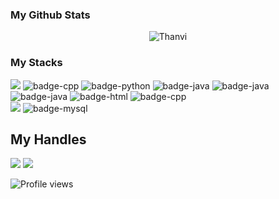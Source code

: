 <!-- ### Hi there 👋 -->

<!--
**thanvi47/thanvi47** is a ✨ _special_ ✨ repository because its `README.md` (this file) appears on your GitHub profile.

Here are some ideas to get you started:

- 🔭 I’m currently working on ...
- 🌱 I’m currently learning ...
- 👯 I’m looking to collaborate on ...
- 🤔 I’m looking for help with ...
- 💬 Ask me about ...
- 📫 How to reach me: ...
- 😄 Pronouns: ...
- ⚡ Fun fact: ...
-->
### My Github Stats
<p align="center"> <img src="https://github-readme-stats.vercel.app/api?username=thanvi47&show_icons=true&count_private=true&theme=dark" alt="Thanvi" />

### My Stacks
<img src="https://img.shields.io/badge/Languages-151515?style=for-the-badge&logo=plex&logoColor=FFFFFF"> ![badge-cpp](https://img.shields.io/badge/c%2B%2B-151515?style=for-the-badge&logo=c%2B%2B&logoColor=79740e&labelColor=151515)
 ![badge-python](https://img.shields.io/badge/python-151515?style=for-the-badge&logo=python&logoColor=79740e&labelColor=151515)
 ![badge-java](https://img.shields.io/badge/java-151515?style=for-the-badge&logo=java&logoColor=79740e&labelColor=151515)
 ![badge-java](https://img.shields.io/badge/PHP-151515?style=for-the-badge&logo=php&logoColor=79740e&labelColor=151515) 
 ![badge-java](https://img.shields.io/badge/Laravel-151515?style=for-the-badge&logo=laravel&logoColor=79740e&labelColor=151515) 
 ![badge-html](https://img.shields.io/badge/HTML5-151515?style=for-the-badge&logo=html5&logoColor=79740e&labelColor=151515)
 ![badge-cpp](https://img.shields.io/badge/CSS-151515?&style=for-the-badge&logo=css3&logoColor=79740e&labelColor=151515)
 <br/>
<img src="https://img.shields.io/badge/Database-151515?style=for-the-badge&logo=Redis&logoColor=FFFFFF">
![badge-mysql](https://img.shields.io/badge/mysql-151515?style=for-the-badge&logo=mysql&logoColor=79740e&labelColor=151515)

## My Handles
 [<img src="https://img.shields.io/badge/Thanvi-151515?style=for-the-badge&logo=linkedin&logoColor=white">](https://www.linkedin.com/in/md-mhatheul-hasan-thanvi-9321b8204//)
 [<img src="https://img.shields.io/badge/Thanvi-151515?style=for-the-badge&logo=github&logoColor=79740e">](https://profile-summary-for-github.com/user/thanvi47) 
<!--  [<img src="https://img.shields.io/badge/PrimeX-151515?style=for-the-badge&logo=codeforces&logoColor=79740e">](https://codeforces.com/profile/PrimeX)  -->
<!--  [<img src="https://img.shields.io/badge/jsprince-151515?style=for-the-badge&logo=codechef&logoColor=79740e">](https://www.codechef.com/users/jsprince) -->
<!--  [<img src="https://img.shields.io/badge/primex-151515?style=for-the-badge&logo=SVG&logoColor=79740e">](https://lightoj.com/user/primex) -->
<!--  [<img src="https://img.shields.io/badge/primex-151515?style=for-the-badge&logo=SVG&logoColor=79740e">](https://www.spoj.com/users/primex/) -->
 
![Profile views](https://gpvc.arturio.dev/thanvi47)
